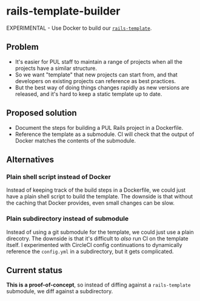 # rails-template-builder
EXPERIMENTAL - Use Docker to build our [`rails-template`](https://github.com/pulibrary/rails-template).

## Problem

- It's easier for PUL staff to maintain a range of projects when all the projects have a similar structure.
- So we want "template" that new projects can start from, and that developers on existing projects can reference as best practices.
- But the best way of doing things changes rapidly as new versions are released, and it's hard to keep a static template up to date.

## Proposed solution

- Document the steps for building a PUL Rails project in a Dockerfile.
- Reference the template as a submodule. CI will check that the output of Docker matches the contents of the submodule.

## Alternatives

### Plain shell script instead of Docker
Instead of keeping track of the build steps in a Dockerfile,
we could just have a plain shell script to build the template.
The downside is that without the caching that Docker provides,
even small changes can be slow.

### Plain subdirectory instead of submodule
Instead of using a git submodule for the template,
we could just use a plain direcotry.
The downside is that it's difficult to _also_ run CI on the template itself.
I experimented with CircleCI config continuations to dynamically reference
the `config.yml` in a subdirectory, but it gets complicated.

## Current status

**This is a proof-of-concept**, so instead of diffing against a `rails-template` submodule, we diff against a subdirectory.